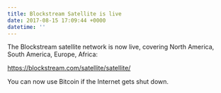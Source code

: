 ```yaml
---
title: Blockstream Satellite is live
date: 2017-08-15 17:09:44 +0000
datetime: ''
---
```



The Blockstream satellite network is now live, covering North America, South America, Europe, Africa:

https://blockstream.com/satellite/satellite/

You can now use Bitcoin if the Internet gets shut down.